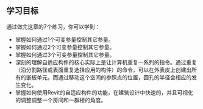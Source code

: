 ## 学习目标

通过做完这章的7个练习，你可以学到：

- 掌握如何通过1个可变参量控制其它参量。
- 掌握如何通过2个可变参量控制其它参量。
- 掌握如何通过3个可变参量控制其它参量。
- 深刻的理解自适应构件的核心实际上是让计算机重复一系列的指令。通过重复（沿分割路径或表面重复选择应用的构件）的命令，可以在外表皮上创建出所有的嵌板单元。而通过移动这个空间的参照点的位置，圆孔的半径会相应的发生变化。
- 掌握如何使用Revit的自适应构件的功能，在建筑设计中快速的，并且可视化的调整调整一个房间和一群楼的角度。